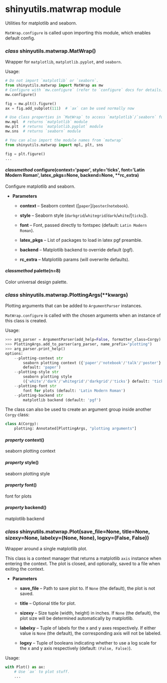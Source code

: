 # shinyutils.matwrap module

Utilities for matplotlib and seaborn.

`MatWrap.configure` is called upon importing this module, which enables default config.


### _class_ shinyutils.matwrap.MatWrap()
Wrapper for `matplotlib`, `matplotlib.pyplot`, and `seaborn`.

Usage:

```python
# Do not import `matplotlib` or `seaborn`.
from shinyutils.matwrap import MatWrap as mw
# Configure with `mw.configure` (refer to `configure` docs for details).
mw.configure()

fig = mw.plt().figure()
ax = fig.add_subplot(111)  # `ax` can be used normally now

# Use class properties in `MatWrap` to access `matplotlib`/`seaborn` functions.
mw.mpl  # returns `matplotlib` module
mw.plt  # returns `matplotlib.pyplot` module
mw.sns  # returns `seaborn` module

# You can also import the module names from `matwrap`
from shinyutils.matwrap import mpl, plt, sns

fig = plt.figure()
...
```


#### _classmethod_ configure(context='paper', style='ticks', font='Latin Modern Roman', latex_pkgs=None, backend=None, \*\*rc_extra)
Configure matplotlib and seaborn.


* **Parameters**


    * **context** – Seaborn context ([`paper`]/`poster`/`notebook`).


    * **style** – Seaborn style (`darkgrid`/`whitegrid`/`dark`/`white`/[`ticks`]).


    * **font** – Font, passed directly to fontspec (default: `Latin Modern Roman`).


    * **latex_pkgs** – List of packages to load in latex pgf preamble.


    * **backend** – Matplotlib backend to override default (pgf).


    * **rc_extra** – Matplotlib params (will overwrite defaults).



#### _classmethod_ palette(n=8)
Color universal design palette.


### _class_ shinyutils.matwrap.PlottingArgs(\*\*kwargs)
Plotting arguments that can be added to `ArgumentParser` instances.

`MatWrap.configure` is called with the chosen arguments when an instance of this
class is created.

Usage:

```python
>>> arg_parser = ArgumentParser(add_help=False, formatter_class=Corgy)
>>> PlottingArgs.add_to_parser(arg_parser, name_prefix="plotting")
>>> arg_parser.print_help()
options:
    --plotting-context str
        seaborn plotting context ({'paper'/'notebook'/'talk'/'poster'}
        default: 'paper')
    --plotting-style str
        seaborn plotting style
        ({'white'/'dark'/'whitegrid'/'darkgrid'/'ticks'} default: 'ticks')
    --plotting-font str
        font for plots (default: 'Latin Modern Roman')
    --plotting-backend str
        matplotlib backend (default: 'pgf')
```

The class can also be used to create an argument group inside another `Corgy`
class:

```python
class A(Corgy):
    plotting: Annotated[PlottingArgs, "plotting arguments"]
```


#### _property_ context()
seaborn plotting context


#### _property_ style()
seaborn plotting style


#### _property_ font()
font for plots


#### _property_ backend()
matplotlib backend


### _class_ shinyutils.matwrap.Plot(save_file=None, title=None, sizexy=None, labelxy=(None, None), logxy=(False, False))
Wrapper around a single matplotlib plot.

This class is a context manager that returns a matplotlib `axis` instance when
entering the context. The plot is closed, and optionally, saved to a file when
exiting the context.


* **Parameters**


    * **save_file** – Path to save plot to. If `None` (the default), the plot is not
    saved.


    * **title** – Optional title for plot.


    * **sizexy** – Size tuple (width, height) in inches. If `None` (the default), the
    plot size will be determined automatically by matplotlib.


    * **labelxy** – Tuple of labels for the x and y axes respectively. If either value is
    `None` (the default), the corresponding axis will not be labeled.


    * **logxy** – Tuple of booleans indicating whether to use a log scale for the x and y
    axis respectively (default: `(False, False)`).


Usage:

```python
with Plot() as ax:
    # Use `ax` to plot stuff.
    ...
```
